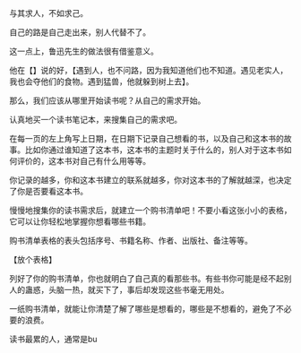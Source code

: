
与其求人，不如求己。

自己的路是自己走出来，别人代替不了。

这一点上，鲁迅先生的做法很有借鉴意义。

他在【】说的好，【遇到人，也不问路，因为我知道他们也不知道。遇见老实人，我也会夺他们的食物。遇到猛兽，他就躲到树上去】。






那么，我们应该从哪里开始读书呢？从自己的需求开始。

认真地买一个读书笔记本，来搜集自己的需求吧。

在每一页的左上角写上日期，在日期下记录自己想看的书，以及自己和这本书的故事。比如你通过谁知道了这本书，这本书的主题时关于什么的，别人对于这本书如何评价的，这本书对自己有什么用等等。

你记录的越多，你和这本书建立的联系就越多，你对这本书的了解就越深，也决定了你是否要看这本书。

慢慢地搜集你的读书需求后，就建立一个购书清单吧！不要小看这张小小的表格，它可以让你轻松地掌握你想看哪些书籍。

购书清单表格的表头包括序号、书籍名称、作者、出版社、备注等等。

【放个表格】

列好了你的购书清单，你也就明白了自己真的看那些书。有些书你可能是经不起别人的蛊惑，头脑一热，就买下了，事后却发现这些书毫无用处。

一纸购书清单，就能让你清楚了解了哪些是想看的，哪些是不想看的，避免了不必要的浪费。

读书最累的人，通常是bu

















<!--stackedit_data:
eyJoaXN0b3J5IjpbLTEyMjkzMjM4NjgsMTU5OTg5NzcyNl19
-->